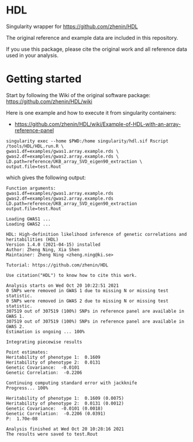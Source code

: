 # HDL
Singularity wrapper for https://github.com/zhenin/HDL

The original reference and example data are included in this repository.

If you use this package, please cite the original work and all reference data used in your analysis.

# Getting started

Start by following the Wiki of the original software package: https://github.com/zhenin/HDL/wiki

Here is one example and how to execute it from singularity containers:

* https://github.com/zhenin/HDL/wiki/Example-of-HDL-with-an-array-reference-panel 

```
singularity exec --home $PWD:/home singularity/hdl.sif Rscript /tools/HDL/HDL.run.R \
gwas1.df=examples/gwas1.array.example.rds \
gwas2.df=examples/gwas2.array.example.rds \
LD.path=reference/UKB_array_SVD_eigen90_extraction \
output.file=test.Rout
```

which gives the following output:

```
Function arguments:
gwas1.df=examples/gwas1.array.example.rds
gwas2.df=examples/gwas2.array.example.rds
LD.path=reference/UKB_array_SVD_eigen90_extraction
output.file=test.Rout

Loading GWAS1 ...
Loading GWAS2 ...

HDL: High-definition likelihood inference of genetic correlations and heritabilities (HDL)
Version 1.4.0 (2021-04-15) installed
Author: Zheng Ning, Xia Shen
Maintainer: Zheng Ning <zheng.ning@ki.se>

Tutorial: https://github.com/zhenin/HDL

Use citation("HDL") to know how to cite this work.

Analysis starts on Wed Oct 20 10:22:51 2021
0 SNPs were removed in GWAS 1 due to missing N or missing test statistic.
0 SNPs were removed in GWAS 2 due to missing N or missing test statistic.
307519 out of 307519 (100%) SNPs in reference panel are available in GWAS 1.
307519 out of 307519 (100%) SNPs in reference panel are available in GWAS 2.
Estimation is ongoing ... 100%

Integrating piecewise results

Point estimates:
Heritability of phenotype 1:  0.1609
Heritability of phenotype 2:  0.0131
Genetic Covariance:  -0.0101
Genetic Correlation:  -0.2206

Continuing computing standard error with jackknife
Progress... 100%

Heritability of phenotype 1:  0.1609 (0.0075) 
Heritability of phenotype 2:  0.0131 (0.0012) 
Genetic Covariance:  -0.0101 (0.0018) 
Genetic Correlation:  -0.2206 (0.0391) 
P:  1.70e-08 

Analysis finished at Wed Oct 20 10:28:16 2021 
The results were saved to test.Rout
```
